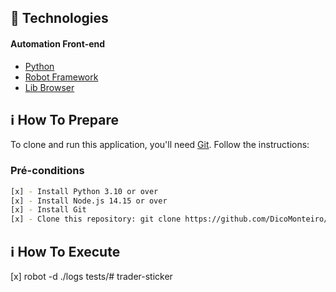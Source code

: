 ## :rocket: Technologies

#### Automation Front-end

-  [Python](https://www.python.org/)
-  [Robot Framework](https://robotframework.org/)
-  [Lib Browser](https://github.com/MarketSquare/robotframework-browser)

## :information_source: How To Prepare

To clone and run this application, you'll need [Git](https://git-scm.com). Follow the instructions:

### Pré-conditions ###

```bash
[x] - Install Python 3.10 or over
[x] - Install Node.js 14.15 or over
[x] - Install Git
[x] - Clone this repository: git clone https://github.com/DicoMonteiro/trader-sticker
```

## :information_source: How To Execute

[x] robot -d ./logs tests/# trader-sticker
